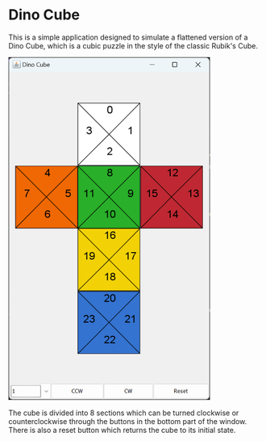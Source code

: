 # Dino Cube
This is a simple application designed to simulate a flattened version of a Dino Cube, which is a cubic puzzle in the
style of the classic Rubik's Cube.

<img src="DinoCube.png" alt="Your Image" style="width: 400px;" />

The cube is divided into 8 sections which can be turned clockwise or counterclockwise through the buttons in the bottom
part of the window. There is also a reset button which returns the cube to its initial state.